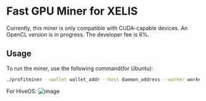 # Fast GPU Miner for XELIS

Currently, this miner is only compatible with CUDA-capable devices. An OpenCL version is in progress. The developer fee is 6%.

## Usage

To run the miner, use the following command(for Ubuntu):

```bash
./profitminer --wallet wallet_addr --host daemon_address --worker worker_name
```

For HiveOS:
![image](https://github.com/fatigue24/profitminer/assets/139082066/ec58747b-81fe-4dbb-9e31-9bf5a005e1dc)
